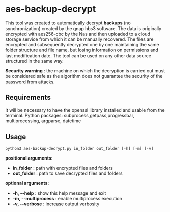 
# aes-backup-decrypt

This tool was created to automatically decrypt **backups** (no synchronization) created by the qnap hbs3 software. 
The data is originally encrypted with aes256-cbc by the Nas and then uploaded to a cloud storage service from which it can be manually recovered. The files are encrypted and subsequently decrypted one by one maintaining the same folder structure and file name, but losing information on permissions and last modification date. The tool can be used on any other data source structured in the same way.

**Security warning** : the machine on which the decryption is carried out must be considered safe as the algorithm does not guarantee the security of the password from attacks.

## Requirements
It will be necessary to have the openssl library installed and usable from the terminal.
Python packages: subprocess,getpass,progressbar, multiprocessing, argparse, datetime

## Usage

    python3 aes-backup-decrypt.py in_folder out_folder [-h] [-m] [-v]

**positional arguments:**
-  **in_folder** :          path with encrypted files and folders
- **out_folder** :          path to save decrypted files and folders

**optional arguments:**
  - **-h, --help**  :       show this help message and exit
 - **-m, --multiprocess** : enable multiprocess execution 
-  **-v, --verbose** :      increase output verbosity
